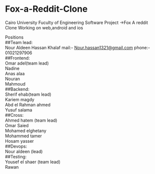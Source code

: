 # Fox-a-Reddit-Clone
Cairo University Fuculty of Engineering Software Project ->Fox A reddit Clone Working on web,android and ios<br />

Positions<br />
##Team lead:<br />
    Nour Aldeen Hassan Khalaf      mail:-  Nour.hassan1321@gmail.com    phone:-  01021297906<br />
##Frontend:<br />
   Omar adel(team lead)<br />
   Nadine<br />
   Anas alaa<br />
   Nouran<br />
   Mahmoud<br />
##Backend:<br />
   Sherif ehab(team lead)<br />
   Kariem magdy<br />
   Abd el Rahman ahmed<br />
   Yusuf salama<br />
##Cross:<br />
   Ahmed hatem (team lead)<br />
   Omar Saied<br />
   Mohamed elghetany<br />
   Mohammed tamer<br />
   Hosam yasser<br />
##Devops:<br />
   Nour aldeen (lead) <br />
##Testing:<br />
   Yousef el shaer (team lead)<br />
   Rawan<br />
